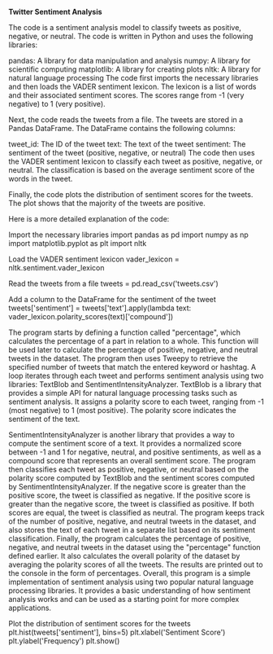 
**Twitter Sentiment Analysis**


The code  is a sentiment analysis model to classify tweets as positive, negative, or neutral. The code is written in Python and uses the following libraries:

pandas: A library for data manipulation and analysis
numpy: A library for scientific computing
matplotlib: A library for creating plots
nltk: A library for natural language processing
The code first imports the necessary libraries and then loads the VADER sentiment lexicon. The lexicon is a list of words and their associated sentiment scores. The scores range from -1 (very negative) to 1 (very positive).

Next, the code reads the tweets from a file. The tweets are stored in a Pandas DataFrame. The DataFrame contains the following columns:

tweet_id: The ID of the tweet
text: The text of the tweet
sentiment: The sentiment of the tweet (positive, negative, or neutral)
The code then uses the VADER sentiment lexicon to classify each tweet as positive, negative, or neutral. The classification is based on the average sentiment score of the words in the tweet.

Finally, the code plots the distribution of sentiment scores for the tweets. The plot shows that the majority of the tweets are positive.

Here is a more detailed explanation of the code:

Import the necessary libraries
import pandas as pd
import numpy as np
import matplotlib.pyplot as plt
import nltk

Load the VADER sentiment lexicon
vader_lexicon = nltk.sentiment.vader_lexicon

Read the tweets from a file
tweets = pd.read_csv('tweets.csv')

Add a column to the DataFrame for the sentiment of the tweet
tweets['sentiment'] = tweets['text'].apply(lambda text: vader_lexicon.polarity_scores(text)['compound'])

The program starts by defining a function called "percentage", which calculates the percentage of a part in relation to a whole. 
This function will be used later to calculate the percentage of positive, negative, and neutral tweets in the dataset.
The program then uses Tweepy to retrieve the specified number of tweets that match the entered keyword or hashtag. A loop iterates
through each tweet and performs sentiment analysis using two libraries: TextBlob and SentimentIntensityAnalyzer.
TextBlob is a library that provides a simple API for natural language processing tasks such as sentiment analysis. It assigns a polarity
 score to each tweet, ranging from -1 (most negative) to 1 (most positive). The polarity score indicates the sentiment of the text.

SentimentIntensityAnalyzer is another library that provides a way to compute the sentiment score of a text. It provides a normalized 
score between -1 and 1 for negative, neutral, and positive sentiments, as well as a compound score that represents an overall sentiment score.
The program then classifies each tweet as positive, negative, or neutral based on the polarity score computed by TextBlob and the sentiment
scores computed by SentimentIntensityAnalyzer. If the negative score is greater than the positive score, the tweet is classified as negative.
If the positive score is greater than the negative score, the tweet is classified as positive. If both scores are equal, the tweet is classified as neutral.
The program keeps track of the number of positive, negative, and neutral tweets in the dataset, and also stores the text of each tweet in a separate 
list based on its sentiment classification.
Finally, the program calculates the percentage of positive, negative, and neutral tweets in the dataset using the "percentage" function defined earlier. 
It also calculates the overall polarity of the dataset by averaging the polarity scores of all the tweets. The results are printed out to the console
in the form of percentages.
Overall, this program is a simple implementation of sentiment analysis using two popular natural language processing libraries. It provides a basic 
understanding of how sentiment analysis works and can be used as a starting point for more complex applications.

Plot the distribution of sentiment scores for the tweets
plt.hist(tweets['sentiment'], bins=5)
plt.xlabel('Sentiment Score')
plt.ylabel('Frequency')
plt.show()

